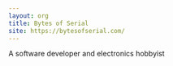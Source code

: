 ```yaml
---
layout: org
title: Bytes of Serial
site: https://bytesofserial.com/
---
```

A software developer and electronics hobbyist
